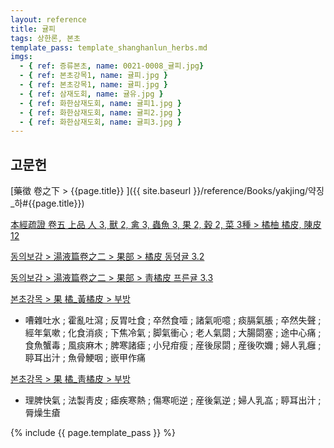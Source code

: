 ```yaml
---
layout: reference
title: 귤피
tags: 상한론, 본초
template_pass: template_shanghanlun_herbs.md
imgs:
  - { ref: 증류본초, name: 0021-0008_귤피.jpg}
  - { ref: 본초강목1, name: 귤피.jpg }
  - { ref: 본초강목1, name: 귤피.jpg }
  - { ref: 삼재도회, name: 귤유.jpg }
  - { ref: 화한삼재도회, name: 귤피1.jpg }
  - { ref: 화한삼재도회, name: 귤피2.jpg }
  - { ref: 화한삼재도회, name: 귤피3.jpg }
---
```


## 고문헌

[藥徵 卷之下 > {{page.title}} ]({{ site.baseurl }}/reference/Books/yakjing/약징_하#{{page.title}})

[本經疏證 卷五 上品 人 3, 獸 2, 禽 3, 蟲魚 3, 果 2, 穀 2, 菜 3種 > 橘柚 橘皮, 陳皮 12](https://mediclassics.kr/books/154/volume/5/#content_63)

[동의보감 > 湯液篇卷之二 > 果部 >  橘皮 동뎡귤 3.2](https://mediclassics.kr/books/8/volume/21/#content_538)

[동의보감 > 湯液篇卷之二 > 果部 >  靑橘皮 프른귤 3.3](https://mediclassics.kr/books/8/volume/21/#content_553)

[본초강목 > 果	橘_黃橘皮 > 부방]()

* 嘈雜吐水 ; 霍亂吐瀉 ; 反胃吐食 ; 卒然食噎 ; 諸氣呃噫 ; 痰膈氣脹 ; 卒然失聲 ; 經年氣嗽 ; 化食消痰 ; 下焦冷氣 ; 脚氣衝心 ; 老人氣閟 ; 大腸閟塞 ; 途中心痛 ; 食魚蟹毒 ; 風痰麻木 ; 脾寒諸瘧 ; 小兒疳瘦 ; 産後尿閟 ; 産後吹嬭 ; 婦人乳癰 ; 聤耳出汁 ; 魚骨鯁咽 ; 嵌甲作痛

[본초강목 > 果	橘_靑橘皮 > 부방]()

* 理脾快氣 ; 法製靑皮 ; 瘧疾寒熱 ; 傷寒呃逆 ; 産後氣逆 ; 婦人乳嵓 ; 聤耳出汁 ; 脣燥生瘡

{% include {{ page.template_pass }} %}
